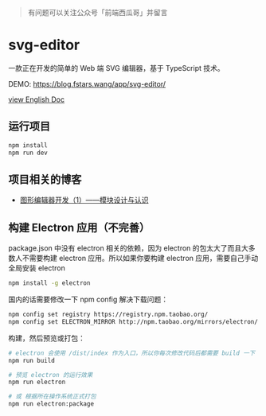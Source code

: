 > 有问题可以关注公众号「前端西瓜哥」并留言

# svg-editor

一款正在开发的简单的 Web 端 SVG 编辑器，基于 TypeScript 技术。

DEMO: https://blog.fstars.wang/app/svg-editor/

[view English Doc](./README.EN.md)
## 运行项目

```sh
npm install
npm run dev
```

## 项目相关的博客

- [图形编辑器开发（1）——模块设计与认识](https://blog.fstars.wang/2021/03/14/%E5%9B%BE%E5%BD%A2%E7%BC%96%E8%BE%91%E5%99%A8%E5%BC%80%E5%8F%91%EF%BC%881%EF%BC%89%E2%80%94%E2%80%94%E6%A8%A1%E5%9D%97%E8%AE%BE%E8%AE%A1%E4%B8%8E%E8%AE%A4%E8%AF%86/)


## 构建 Electron 应用（不完善）

package.json 中没有 electron 相关的依赖，因为 electron 的包太大了而且大多数人不需要构建 electron 应用。所以如果你要构建 electron 应用，需要自己手动全局安装 electron

```sh
npm install -g electron
```

国内的话需要修改一下 npm config 解决下载问题：

```sh
npm config set registry https://registry.npm.taobao.org/
npm config set ELECTRON_MIRROR http://npm.taobao.org/mirrors/electron/
```

构建，然后预览或打包：

```sh
# electron 会使用 /dist/index 作为入口，所以你每次修改代码后都需要 build 一下
npm run build

# 预览 electron 的运行效果
npm run electron

# 或 根据所在操作系统正式打包
npm run electron:package
```

